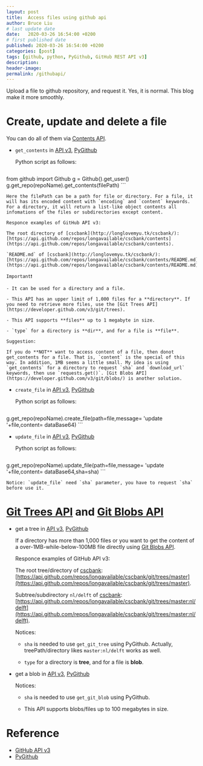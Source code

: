 ```yaml
---
layout: post
title:  Access files using github api
author: Bruce Liu
# last update date
date:   2020-03-26 16:54:00 +0200
# first published date
published: 2020-03-26 16:54:00 +0200
categories: [post]
tags: [github, python, PyGithub, GitHub REST API v3]
description: 
header-image: 
permalink: /githubapi/
---
```

Upload a file to github repository, and request it. Yes, it is normal. This blog make it more smoothly.
<!--the above is the excerpt-->
<!--more-->
<!--the following is the text-->

# Create, update and delete a file

You can do all of them via [Contents API](https://developer.github.com/v3/repos/contents).

- `get_contents` in [API v3](https://developer.github.com/v3/repos/contents/#get-contents), [PyGithub](https://pygithub.readthedocs.io/en/latest/github_objects/Repository.html#github.Repository.Repository.get_contents)
	
	Python script as follows:
	
	```python
from github import Github
g = Github().get_user()
g.get_repo(repoName).get_contents(filePath)
	```
	
	Here the filePath can be a path for file or directory. For a file, it will has its encoded content with `encoding` and `content` keywords. For a directory, it will return a list-like object contents all infomations of the files or subdirectories except content.
	
	Responce examples of GitHub API v3:
	
	The root directory of [cscbank](http://longlovemyu.tk/cscbank/): [https://api.github.com/repos/longavailable/cscbank/contents](https://api.github.com/repos/longavailable/cscbank/contents).
	
	`README.md` of [cscbank](http://longlovemyu.tk/cscbank/): [https://api.github.com/repos/longavailable/cscbank/contents/README.md](https://api.github.com/repos/longavailable/cscbank/contents/README.md).

	Important❗

	- It can be used for a directory and a file.
	
	- This API has an upper limit of 1,000 files for a **directory**. If you need to retrieve more files, use the [Git Trees API](https://developer.github.com/v3/git/trees).
	
	- This API supports **files** up to 1 megabyte in size.
	
	- `type` for a directory is **dir**, and for a file is **file**.
	
	Suggestion:
	
	If you do **NOT** want to access content of a file, then donot get_contents for a file. That is, `content` is the special of this way. In addition, 1MB seems a little small. My idea is using `get_contents` for a directory to request `sha` and `download_url` keywords, then use `requests.get()`. [Git Blobs API](https://developer.github.com/v3/git/blobs/) is another solution.
	
- `create_file` in [API v3](https://developer.github.com/v3/repos/contents/#create-or-update-a-file), [PyGithub](https://pygithub.readthedocs.io/en/latest/github_objects/Repository.html#github.Repository.Repository.create_file)
	
	Python script as follows:

	```python
g.get_repo(repoName).create_file(path=file,message= 'update '+file,content= dataBase64)
	```
	
- `update_file` in [API v3](https://developer.github.com/v3/repos/contents/#create-or-update-a-file), [PyGithub](https://pygithub.readthedocs.io/en/latest/github_objects/Repository.html#github.Repository.Repository.update_file)

	Python script as follows:

	```python
g.get_repo(repoName).update_file(path=file,message= 'update '+file,content= dataBase64,sha=sha)
	```
	
	Notice: `update_file` need `sha` parameter, you have to request `sha` before use it.

# [Git Trees API](https://developer.github.com/v3/git/trees) and [Git Blobs API](https://developer.github.com/v3/git/blobs/)

- get a tree in [API v3](https://developer.github.com/v3/git/trees/#get-a-tree), [PyGithub](https://pygithub.readthedocs.io/en/latest/github_objects/Repository.html#github.Repository.Repository.get_git_tree)

	If a directory has more than 1,000 files or you want to get the content of a over-1MB-while-below-100MB file directly using [Git Blobs API](https://developer.github.com/v3/git/blobs/).

	Responce examples of GitHub API v3:
		
	The root tree/directory of [cscbank](http://longlovemyu.tk/cscbank/): [https://api.github.com/repos/longavailable/cscbank/git/trees/master](https://api.github.com/repos/longavailable/cscbank/git/trees/master).

	Subtree/subdirectory `nl/delft` of [cscbank](http://longlovemyu.tk/cscbank/): [https://api.github.com/repos/longavailable/cscbank/git/trees/master:nl/delft](https://api.github.com/repos/longavailable/cscbank/git/trees/master:nl/delft).
	
	Notices:
	
	- `sha` is needed to use `get_git_tree` using PyGithub. Actually, treePath/directory likes `master:nl/delft` works as well.
	
	- `type` for a directory is **tree**, and for a file is **blob**.
	
- get a blob in [API v3](https://developer.github.com/v3/git/blobs/#get-a-blob), [PyGithub](https://pygithub.readthedocs.io/en/latest/github_objects/Repository.html#github.Repository.Repository.get_git_blob)

	Notices:
	
	- `sha` is needed to use `get_git_blob` using PyGithub.
	
	- This API supports blobs/files up to 100 megabytes in size.


# Reference
- [GitHub API v3](https://developer.github.com/v3/)
- [PyGithub](https://pygithub.readthedocs.io/en/latest/introduction.html)
